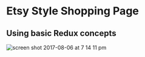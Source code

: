 # Etsy Style Shopping Page
## Using basic Redux concepts
![screen shot 2017-08-06 at 7 14 11 pm](https://user-images.githubusercontent.com/18268127/29008445-d25a3ba2-7adc-11e7-95ee-ec7d109d0582.png)
